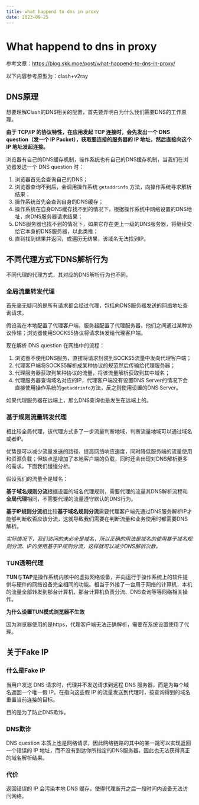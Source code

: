 ```yaml
---
title: what happend to dns in proxy
date: 2023-09-25
---
```


# What happend to dns in proxy

参考文章：https://blog.skk.moe/post/what-happend-to-dns-in-proxy/

以下内容参考原型为：clash+v2ray

## DNS原理

想要理解Clash的DNS相关的配置，首先要弄明白为什么我们需要DNS的工作原理。

**由于 TCP/IP 的协议特性，在应用发起 TCP 连接时，会先发出一个 DNS question（发一个 IP Packet），获取要连接的服务器的 IP 地址，然后直接向这个 IP 地址发起连接。**

浏览器有自己的DNS缓存机制，操作系统也有自己的DNS缓存机制，当我们在浏览器发送一个 DNS question 时：

1. 浏览器首先会查询自己的DNS；
2. 浏览器查询不到后，会调用操作系统 `getaddrinfo` 方法，向操作系统寻求解析结果；
3. 操作系统首先会查询自身的DNS缓存；
4. 操作系统在自身DNS缓存找不到的情况下，根据操作系统中网络设置的DNS地址，向DNS服务器请求结果；
5. DNS服务器也找不到的情况下，如果它存在更上一级的DNS服务器，将继续交给它本身的DNS服务器，以此类推；
6. 直到找到结果并返回，或遍历无结果，该域名无法找到IP。

## 不同代理方式下DNS解析行为

不同代理的代理方式，其对应的DNS解析行为也不同。

### 全局流量转发代理

首先毫无疑问的是所有请求都会经过代理，包括向DNS服务器发送的网络地址查询请求。

假设我在本地配置了代理客户端，服务器配置了代理服务器，他们之间通过某种协议传输；浏览器使用SOCKS5协议将请求转发给代理客户端。

现在解析 DNS question 在网络中的流程：

1. 浏览器不使用DNS服务，直接将请求封装到SOCKS5流量中发向代理客户端；
2. 代理客户端将SOCKS5解析成某种协议的规范然后传输给代理服务器；
3. 代理服务器获取到某种协议的流量，将该流量解析获取到其中域名；
4. 代理服务器查询域名对应的IP，代理客户端没有设置DNS Server的情况下会直接使用操作系统的`getaddrinfo`方法，反之则使用设置的DNS Server。

如果代理服务器在远端上，那么DNS查询也是发生在远端上的。

### 基于规则流量转发代理

相比较全局代理，该代理方式多了一步流量判断地域，判断流量地域可以通过域名或者IP。

优势是可以减少流量发送的路径、提高网络响应速度，同时降低服务端的流量使用和资源负载；但缺点是增加了本地客户端的负载，同时还会出现对DNS解析更多的需求，下面我们慢慢分析。

假设我们的流量全是域名：

**基于域名规则分流**根据设置的域名代理规则，需要代理的流量其DNS解析流程和**全局代理**相同，不需要代理的流量遵守默认的DNS行为。

**基于IP规则分流**相比较**基于域名规则分流**需要代理客户端先通过DNS服务解析IP才能够判断收否应该分流，这就导致我们需要在判断流量和业务使用时都需要DNS解析。

*实际情况下，我们访问的未必全是域名，所以正确的用法是域名的使用基于域名规则分流、IP的使用基于IP规则分流，这样就可以减少DNS解析次数。*

### TUN透明代理

**TUN**与**TAP**是操作系统内核中的虚拟网络设备，并向运行于操作系统上的软件提供与硬件的网络设备完全相同的功能。相当于外接了一台用于网络的计算机，本机的流量全部转发到那台计算机，那台计算机负责分流、DNS查询等等网络相关操作。

**为什么设置TUN模式浏览器不生效**

因为浏览器使用的是https，代理客户端无法正确解析，需要在系统设置使用了代理。

## 关于Fake IP

### 什么是Fake IP

当用户发送 DNS 请求时，代理并不发送请求到远程 DNS 服务器，而是为每个域名返回一个唯一假 IP。在指向这些假 IP 的流量发送到代理时，按查询得到的域名重置当前连接的目标。

目的是为了防止DNS欺诈。

### DNS欺诈

DNS question 本质上也是网络请求，因此网络链路的其中的某一跳可以实现返回一个错误的 IP 地址，而不没有到达你所指定的DNS服务器，因此也无法获得真正的域名解析结果。

### 代价

返回错误的 IP 会污染本地 DNS 缓存，使得代理断开之后一段时间内设备无法访问网络。



